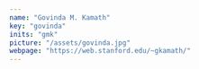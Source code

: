 ```yaml
---
name: "Govinda M. Kamath"
key: "govinda"
inits: "gmk"
picture: "/assets/govinda.jpg"
webpage: "https://web.stanford.edu/~gkamath/"
---
```

